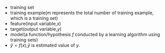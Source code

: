 - training set
- training example($m$ represents the total number of training example, which is a training set)
- feature(input variable,$x$)
- target(output variable,$y$)
- model(a function/hypothesis $f$ conducted by a learning algorithm using training sets)
- $\hat{y}=f(x)$,$\hat{y}$ is estimated value of $y$.